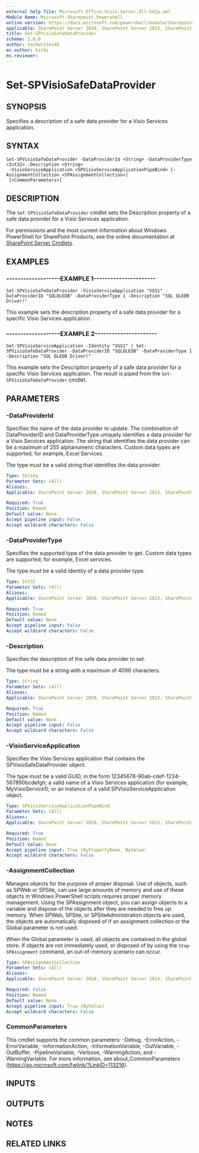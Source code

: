 ```yaml
---
external help file: Microsoft.Office.Visio.Server.dll-help.xml
Module Name: Microsoft.Sharepoint.Powershell
online version: https://docs.microsoft.com/powershell/module/sharepoint-server/set-spvisiosafedataprovider
applicable: SharePoint Server 2010, SharePoint Server 2013, SharePoint Server 2016, SharePoint Server 2019
title: Set-SPVisioSafeDataProvider
schema: 2.0.0
author: techwriter40
ms.author: kirks
ms.reviewer:
---
```


# Set-SPVisioSafeDataProvider

## SYNOPSIS
Specifies a description of a safe data provider for a Visio Services application.

## SYNTAX

```
Set-SPVisioSafeDataProvider -DataProviderId <String> -DataProviderType <Int32> -Description <String>
 -VisioServiceApplication <SPVisioServiceApplicationPipeBind> [-AssignmentCollection <SPAssignmentCollection>]
 [<CommonParameters>]
```

## DESCRIPTION
The `Set-SPVisioSafeDataProvider` cmdlet sets the Description property of a safe data provider for a Visio Services application.

For permissions and the most current information about Windows PowerShell for SharePoint Products, see the online documentation at [SharePoint Server Cmdlets](https://docs.microsoft.com/powershell/sharepoint/sharepoint-server/sharepoint-server-cmdlets).


## EXAMPLES

### -------------------EXAMPLE 1----------------------
```
Set-SPVisioSafeDataProvider -VisioServiceApplication "VGS1" -DataProviderID "SQLOLEDB" -DataProviderType 1 -Description "SQL OLEDB Driver!"
```

This example sets the description property of a safe data provider for a specific Visio Services application.


### -------------------EXAMPLE 2----------------------
```
Get-SPVisioServiceApplication -Identity "VGS1" | Set-SPVisioSafeDataProvider -DataProviderID "SQLOLEDB" -DataProviderType 1 -Description "SQL OLEDB Driver!"
```

This example sets the Description property of a safe data provider for a specific Visio Services application.
The result is piped from the `Set-SPVisioSafeDataProvider` cmdlet.


## PARAMETERS

### -DataProviderId
Specifies the name of the data provider to update.
The combination of DataProviderID and DataProviderType uniquely identifies a data provider for a Visio Services application.
The string that identifies the data provider can be a maximum of 255 alphanumeric characters.
Custom data types are supported; for example, Excel Services.

The type must be a valid string that identifies the data provider.

```yaml
Type: String
Parameter Sets: (All)
Aliases: 
Applicable: SharePoint Server 2010, SharePoint Server 2013, SharePoint Server 2016, SharePoint Server 2019

Required: True
Position: Named
Default value: None
Accept pipeline input: False
Accept wildcard characters: False
```

### -DataProviderType
Specifies the supported type of the data provider to get.
Custom data types are supported; for example, Excel services.

The type must be a valid identity of a data provider type.

```yaml
Type: Int32
Parameter Sets: (All)
Aliases: 
Applicable: SharePoint Server 2010, SharePoint Server 2013, SharePoint Server 2016, SharePoint Server 2019

Required: True
Position: Named
Default value: None
Accept pipeline input: False
Accept wildcard characters: False
```

### -Description
Specifies the description of the safe data provider to set.

The type must be a string with a maximum of 4096 characters.

```yaml
Type: String
Parameter Sets: (All)
Aliases: 
Applicable: SharePoint Server 2010, SharePoint Server 2013, SharePoint Server 2016, SharePoint Server 2019

Required: True
Position: Named
Default value: None
Accept pipeline input: False
Accept wildcard characters: False
```

### -VisioServiceApplication
Specifies the Visio Services application that contains the SPVisioSafeDataProvider object.

The type must be a valid GUID, in the form 12345678-90ab-cdef-1234-567890bcdefgh; a valid name of a Visio Services application (for example, MyVisioService1); or an instance of a valid SPVisioServiceApplication object.

```yaml
Type: SPVisioServiceApplicationPipeBind
Parameter Sets: (All)
Aliases: 
Applicable: SharePoint Server 2010, SharePoint Server 2013, SharePoint Server 2016, SharePoint Server 2019

Required: True
Position: Named
Default value: None
Accept pipeline input: True (ByPropertyName, ByValue)
Accept wildcard characters: False
```

### -AssignmentCollection
Manages objects for the purpose of proper disposal.
Use of objects, such as SPWeb or SPSite, can use large amounts of memory and use of these objects in Windows PowerShell scripts requires proper memory management.
Using the SPAssignment object, you can assign objects to a variable and dispose of the objects after they are needed to free up memory.
When SPWeb, SPSite, or SPSiteAdministration objects are used, the objects are automatically disposed of if an assignment collection or the Global parameter is not used.

When the Global parameter is used, all objects are contained in the global store.
If objects are not immediately used, or disposed of by using the `Stop-SPAssignment` command, an out-of-memory scenario can occur.

```yaml
Type: SPAssignmentCollection
Parameter Sets: (All)
Aliases: 
Applicable: SharePoint Server 2010, SharePoint Server 2013, SharePoint Server 2016, SharePoint Server 2019

Required: False
Position: Named
Default value: None
Accept pipeline input: True (ByValue)
Accept wildcard characters: False
```

### CommonParameters
This cmdlet supports the common parameters: -Debug, -ErrorAction, -ErrorVariable, -InformationAction, -InformationVariable, -OutVariable, -OutBuffer, -PipelineVariable, -Verbose, -WarningAction, and -WarningVariable. For more information, see about_CommonParameters (https://go.microsoft.com/fwlink/?LinkID=113216).

## INPUTS

## OUTPUTS

## NOTES

## RELATED LINKS
